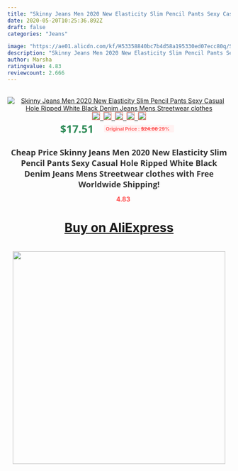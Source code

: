 ```yaml
---
title: "Skinny Jeans Men 2020 New Elasticity Slim Pencil Pants Sexy Casual Hole Ripped White Black Denim Jeans Mens Streetwear clothes"
date: 2020-05-20T10:25:36.892Z
draft: false
categories: "Jeans"

image: "https://ae01.alicdn.com/kf/H53358840bc7b4d58a195330ed07ecc80q/Skinny-Jeans-Men-2020-New-Elasticity-Slim-Pencil-Pants-Sexy-Casual-Hole-Ripped-White-Black-Denim.jpg"
description: "Skinny Jeans Men 2020 New Elasticity Slim Pencil Pants Sexy Casual Hole Ripped White Black Denim Jeans Mens Streetwear clothes"
author: Marsha
ratingvalue: 4.83
reviewcount: 2.666
---
```

<br>
<div style="text-align: center;">
<a href="https://s.click.aliexpress.com/e/_AoMjst" target="_blank" rel="nofollow noopener noreferrer"><img alt="Skinny Jeans Men 2020 New Elasticity Slim Pencil Pants Sexy Casual Hole Ripped White Black Denim Jeans Mens Streetwear clothes" class="magnifier-image" src="https://ae01.alicdn.com/kf/H53358840bc7b4d58a195330ed07ecc80q/Skinny-Jeans-Men-2020-New-Elasticity-Slim-Pencil-Pants-Sexy-Casual-Hole-Ripped-White-Black-Denim.jpg_640x640.jpg">
<br>
<img style="border:1px solid salmon" src="https://ae01.alicdn.com/kf/H53358840bc7b4d58a195330ed07ecc80q/Skinny-Jeans-Men-2020-New-Elasticity-Slim-Pencil-Pants-Sexy-Casual-Hole-Ripped-White-Black-Denim.jpg_120x120.jpg">&nbsp;&nbsp;<img style="border:1px solid salmon" src="https://ae01.alicdn.com/kf/H46cf025559f644e2892920d870440ea8X/Skinny-Jeans-Men-2020-New-Elasticity-Slim-Pencil-Pants-Sexy-Casual-Hole-Ripped-White-Black-Denim.jpg_120x120.jpg">&nbsp;&nbsp;<img style="border:1px solid salmon" src="https://ae01.alicdn.com/kf/Hea9a26d14ddb4e3c9097d9c3900892a0i/Skinny-Jeans-Men-2020-New-Elasticity-Slim-Pencil-Pants-Sexy-Casual-Hole-Ripped-White-Black-Denim.jpg_120x120.jpg">&nbsp;&nbsp;<img style="border:1px solid salmon" src="https://ae01.alicdn.com/kf/H018893e1c18f4c51a846de3e6a9d1e59q/Skinny-Jeans-Men-2020-New-Elasticity-Slim-Pencil-Pants-Sexy-Casual-Hole-Ripped-White-Black-Denim.jpg_120x120.jpg">&nbsp;&nbsp;<img style="border:1px solid salmon" src="https://ae01.alicdn.com/kf/Hfebadccd38d04d639962488f84dc575b5/Skinny-Jeans-Men-2020-New-Elasticity-Slim-Pencil-Pants-Sexy-Casual-Hole-Ripped-White-Black-Denim.jpg_120x120.jpg"></a></div><br0>
<div style="text-align: center;"><span style="background-color: white; border: 0px; box-sizing: border-box; color: seagreen; display: inline-block; font-family: &quot;open sans&quot; , &quot;arial&quot; , &quot;helvetica&quot; , sans-serif , &quot;heiti&quot;; font-size: 24px; font-stretch: inherit; font-weight: 700; line-height: inherit; margin: 0px 10px 0px 0px; padding: 0px; vertical-align: middle;">$17.51 </span>
<span style="background: rgb(255 , 241 , 241); border-radius: 3px; border: 0px; box-sizing: border-box; color: #ff4747; display: inline-block; font-family: inherit; font-size: 12px; font-stretch: inherit; font-style: inherit; font-variant: inherit; font-weight: 600; line-height: inherit; margin: 0px; padding: 2px 5px; transform: scale(0.9); vertical-align: middle;">Original Price : <b style="text-decoration: line-through;">$24.66 </b> 29%&nbsp;&nbsp;</span></div>
<h1 style="color: #333333; display: inline-block; font-family: &quot;open sans&quot; , &quot;arial&quot; , &quot;helvetica&quot; , sans-serif , &quot;heiti&quot;; font-size: 18px; font-stretch: inherit; font-weight: 700; text-align: center;">Cheap Price Skinny Jeans Men 2020 New Elasticity Slim Pencil Pants Sexy Casual Hole Ripped White Black Denim Jeans Mens Streetwear clothes with Free Worldwide Shipping!</h1>
<div style="color: #ff4747; text-align: center;">
<img src="https://4.bp.blogspot.com/-M0ZcTcb-5uY/XleCXlxnR4I/AAAAAAAAAEc/OrjgMkXV1oMQFaCRZj5HQwOCBcu3w1FegCPcBGAYYCw/s1600/star.png" style="height: 15px;">&nbsp;<b>4.83</b></div>
<div class="button_cont" align="center"><a class="buynow_a" href="https://s.click.aliexpress.com/e/_AoMjst" target="_blank" rel="nofollow noopener noreferrer"><H1>Buy on AliExpress</H1></a></div><br>
<div class="separator" style="clear: both; text-align: center;">
<img src="https://lh3.googleusercontent.com/-pTy5HemUv9M/XlePHvY0dAI/AAAAAAAAAE4/0nX5iRUoIWY8eMW9Dpxeirr157OZliDIgCLcBGAsYHQ/s1600/badge.gif" width="480">
</div>
